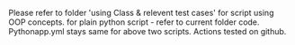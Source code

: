 Please refer to folder 'using Class & relevent test cases' for script using OOP concepts.
for plain python script - refer to current folder code.
Pythonapp.yml stays same for above two scripts.
Actions tested on github.
